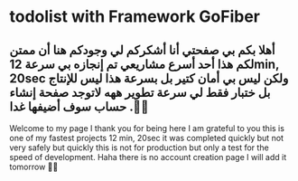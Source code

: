 # todolist with Framework GoFiber
أهلا بكم بي صفحتي أنا أشكركم لي وجودكم هنا أن ممتن لكم هذا أحد أسرع مشاريعي تم إنجازه بي سرعة 12min, 20sec ولكن ليس بي أمان كتير بل بسرعة هذا ليس للإنتاج بل ختبار فقط لي سرعة تطوير ههه لاتوجد صفحة إنشاء حساب سوف أضيفها غدا .🫢🫢
---------------------------------------------
Welcome to my page I thank you for being here I am grateful to you this is one of my fastest projects 12 min, 20sec it was completed quickly but not very safely but quickly this is not for production but only a test for the speed of development. Haha there is no account creation page I will add it tomorrow 🫢🫢

